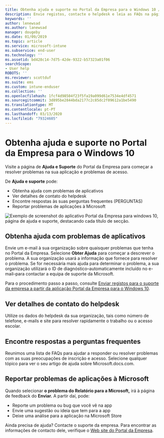 ```yaml
---
title: Obtenha ajuda e suporte no Portal da Empresa para o Windows 10 / Microsoft Docs
description: Envie registos, contacte o helpdesk e leia as FAQs na página de Ajuda e Suporte do Portal da Empresa.
keywords: ''
author: lenewsad
ms.author: lanewsad
manager: dougeby
ms.date: 01/09/2019
ms.topic: article
ms.service: microsoft-intune
ms.subservice: end-user
ms.technology: ''
ms.assetid: bd428c14-7d75-42de-9322-b57323a01f06
searchScope:
- User help
ROBOTS: ''
ms.reviewer: scottduf
ms.suite: ems
ms.custom: intune-enduser
ms.collection: ''
ms.openlocfilehash: 1fcf4d98504f23f5fa19a099d61e7534e4df4571
ms.sourcegitcommit: 3d895be2844bda2177c2c85dc2f09612a1be5490
ms.translationtype: MT
ms.contentlocale: pt-PT
ms.lasthandoff: 03/13/2020
ms.locfileid: "79324605"
---
```

# <a name="get-help-and-support-in-company-portal-for-windows-10"></a>Obtenha ajuda e suporte no Portal da Empresa para o Windows 10

Visite a página de **Ajuda e Suporte** do Portal da Empresa para começar a resolver problemas na sua aplicação e problemas de acesso.   

De **Ajuda e suporte** pode:  

* Obtenha ajuda com problemas de aplicativos
* Ver detalhes de contato do helpdesk
* Encontre respostas às suas perguntas frequentes (PERGUNTAS) 
* Reportar problemas de aplicações à Microsoft

![Exemplo de screenshot do aplicativo Portal da Empresa para windows 10, página de ajuda e suporte, destacando cada título de secção.](./media/1812_UCP_Help_Support_sections.png)  

## <a name="get-help-with-app-problems"></a>Obtenha ajuda com problemas de aplicativos

Envie um e-mail à sua organização sobre quaisquer problemas que tenha no Portal da Empresa. Selecione **Obter Ajuda** para começar a descrever o problema. A sua organização usará a informação que fornece para resolver o problema. Se for necessária mais ajuda para determinar o problema, a sua organização utilizará o ID de diagnóstico&ndash;automaticamente incluído no e-mail&ndash;para contactar a equipa de suporte da Microsoft.  

Para o procedimento passo a passo, consulte [Enviar registos para o suporte da empresa a partir da aplicação Portal da Empresa para o Windows 10](send-logs-to-your-it-admin-cp-windows.md).  

## <a name="view-helpdesk-contact-details"></a>Ver detalhes de contato do helpdesk  
Utilize os dados do helpdesk da sua organização, tais como número de telefone, e-mails e site para resolver rapidamente o trabalho ou o acesso escolar.  

## <a name="find-answers-to-frequently-asked-questions"></a>Encontre respostas a perguntas frequentes  
Reunimos uma lista de FAQs para ajudar a responder ou resolver problemas com as suas preocupações de inscrição e acesso. Selecione qualquer tópico para ver o seu artigo de ajuda sobre Microsoft.docs.com.  

## <a name="report-app-problems-to-microsoft"></a>Reportar problemas de aplicações à Microsoft  
Quando selecionar **o problema do Relatório para a Microsoft,** irá à página de feedback do **Enviar.** A partir daí, pode:

* Reporte um problema ou bug que você vê na app  
* Envie uma sugestão ou ideia que tem para a app  
* Deixe uma análise para a aplicação na Microsoft Store   


Ainda precisa de ajuda? Contacte o suporte da empresa. Para encontrar as informações de contacto dele, verifique o [Web site do Portal da Empresa](https://go.microsoft.com/fwlink/?linkid=2010980).
